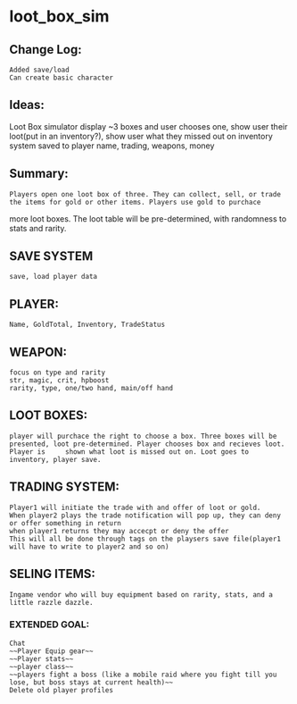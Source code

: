 # loot_box_sim


## Change Log:
	Added save/load
	Can create basic character
## Ideas:

Loot Box simulator
	display ~3 boxes and user chooses one, show user their loot(put in an inventory?), show user what they missed out on
    inventory system saved to player name, trading, weapons, money



## Summary:
	Players open one loot box of three. They can collect, sell, or trade the items for gold or other items. Players use gold to purchace
more loot boxes. The loot table will be pre-determined, with randomness to stats and rarity.

## SAVE SYSTEM
	save, load player data

## PLAYER:
	Name, GoldTotal, Inventory, TradeStatus

## WEAPON:
	focus on type and rarity
    str, magic, crit, hpboost
    rarity, type, one/two hand, main/off hand

## LOOT BOXES:
	player will purchace the right to choose a box. Three boxes will be presented, loot pre-determined. Player chooses box and recieves loot. Player is 	shown what loot is missed out on. Loot goes to inventory, player save.

## TRADING SYSTEM:
	Player1 will initiate the trade with and offer of loot or gold.
	When player2 plays the trade notification will pop up, they can deny or offer something in return
	when player1 returns they may accecpt or deny the offer
	This will all be done through tags on the playsers save file(player1 will have to write to player2 and so on)

## SELING ITEMS:
	Ingame vendor who will buy equipment based on rarity, stats, and a little razzle dazzle.


### EXTENDED GOAL:
	Chat
	~~Player Equip gear~~
	~~Player stats~~
	~~player class~~
	~~players fight a boss (like a mobile raid where you fight till you lose, but boss stays at current health)~~
    Delete old player profiles